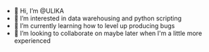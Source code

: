 - 👋 Hi, I’m @ULlKA
- 👀 I’m interested in data warehousing and python scripting
- 🌱 I’m currently learning how to level up producing bugs
- 💞️ I’m looking to collaborate on maybe later when I'm a little more experienced 


<!---
ULlKA/ULlKA is a ✨ special ✨ repository because its `README.md` (this file) appears on your GitHub profile.
You can click the Preview link to take a look at your changes.
--->

